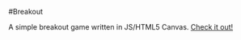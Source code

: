 #Breakout

A simple breakout game written in JS/HTML5 Canvas. [Check it out!](https://kufii.github.io/Breakout/index.html)
